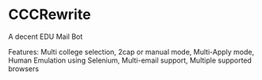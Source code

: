 # CCCRewrite
A decent EDU Mail Bot

Features:
Multi college selection,
2cap or manual mode,
Multi-Apply mode,
Human Emulation using Selenium,
Multi-email support,
Multiple supported browsers
